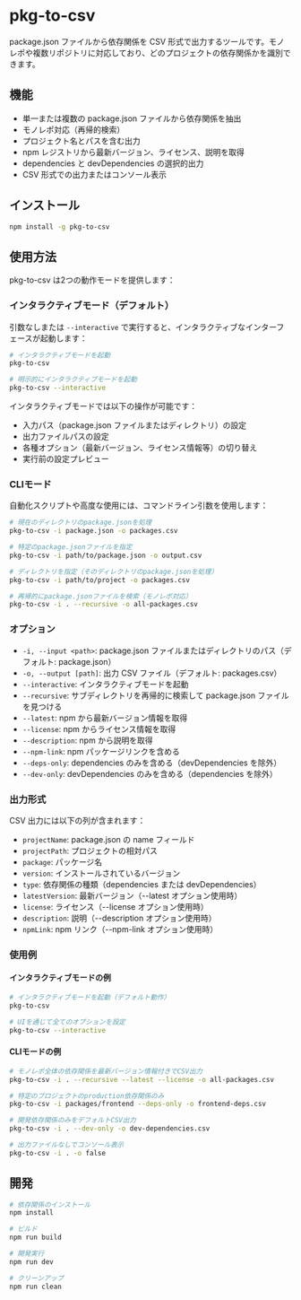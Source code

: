 # pkg-to-csv

package.json ファイルから依存関係を CSV 形式で出力するツールです。モノレポや複数リポジトリに対応しており、どのプロジェクトの依存関係かを識別できます。

## 機能

- 単一または複数の package.json ファイルから依存関係を抽出
- モノレポ対応（再帰的検索）
- プロジェクト名とパスを含む出力
- npm レジストリから最新バージョン、ライセンス、説明を取得
- dependencies と devDependencies の選択的出力
- CSV 形式での出力またはコンソール表示

## インストール

```bash
npm install -g pkg-to-csv
```

## 使用方法

pkg-to-csv は2つの動作モードを提供します：

### インタラクティブモード（デフォルト）

引数なしまたは `--interactive` で実行すると、インタラクティブなインターフェースが起動します：

```bash
# インタラクティブモードを起動
pkg-to-csv

# 明示的にインタラクティブモードを起動
pkg-to-csv --interactive
```

インタラクティブモードでは以下の操作が可能です：
- 入力パス（package.json ファイルまたはディレクトリ）の設定
- 出力ファイルパスの設定
- 各種オプション（最新バージョン、ライセンス情報等）の切り替え
- 実行前の設定プレビュー

### CLIモード

自動化スクリプトや高度な使用には、コマンドライン引数を使用します：

```bash
# 現在のディレクトリのpackage.jsonを処理
pkg-to-csv -i package.json -o packages.csv

# 特定のpackage.jsonファイルを指定
pkg-to-csv -i path/to/package.json -o output.csv

# ディレクトリを指定（そのディレクトリのpackage.jsonを処理）
pkg-to-csv -i path/to/project -o packages.csv

# 再帰的にpackage.jsonファイルを検索（モノレポ対応）
pkg-to-csv -i . --recursive -o all-packages.csv
```

### オプション

- `-i, --input <path>`: package.json ファイルまたはディレクトリのパス（デフォルト: package.json）
- `-o, --output [path]`: 出力 CSV ファイル（デフォルト: packages.csv）
- `--interactive`: インタラクティブモードを起動
- `--recursive`: サブディレクトリを再帰的に検索して package.json ファイルを見つける
- `--latest`: npm から最新バージョン情報を取得
- `--license`: npm からライセンス情報を取得
- `--description`: npm から説明を取得
- `--npm-link`: npm パッケージリンクを含める
- `--deps-only`: dependencies のみを含める（devDependencies を除外）
- `--dev-only`: devDependencies のみを含める（dependencies を除外）

### 出力形式

CSV 出力には以下の列が含まれます：

- `projectName`: package.json の name フィールド
- `projectPath`: プロジェクトの相対パス
- `package`: パッケージ名
- `version`: インストールされているバージョン
- `type`: 依存関係の種類（dependencies または devDependencies）
- `latestVersion`: 最新バージョン（--latest オプション使用時）
- `license`: ライセンス（--license オプション使用時）
- `description`: 説明（--description オプション使用時）
- `npmLink`: npm リンク（--npm-link オプション使用時）

### 使用例

#### インタラクティブモードの例
```bash
# インタラクティブモードを起動（デフォルト動作）
pkg-to-csv

# UIを通じて全てのオプションを設定
pkg-to-csv --interactive
```

#### CLIモードの例
```bash
# モノレポ全体の依存関係を最新バージョン情報付きでCSV出力
pkg-to-csv -i . --recursive --latest --license -o all-packages.csv

# 特定のプロジェクトのproduction依存関係のみ
pkg-to-csv -i packages/frontend --deps-only -o frontend-deps.csv

# 開発依存関係のみをデフォルトCSV出力
pkg-to-csv -i . --dev-only -o dev-dependencies.csv

# 出力ファイルなしでコンソール表示
pkg-to-csv -i . -o false
```

## 開発

```bash
# 依存関係のインストール
npm install

# ビルド
npm run build

# 開発実行
npm run dev

# クリーンアップ
npm run clean
```
